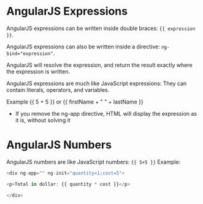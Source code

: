 # AngularJS Expressions
AngularJS expressions can be written inside double braces: `{{ expression }}`.

AngularJS expressions can also be written inside a directive:  `ng-bind="expression"`.

AngularJS will resolve the expression, and return the result exactly where the expression is written.

AngularJS expressions are much like JavaScript expressions: They can contain literals, operators, and variables.

Example {{ 5 + 5 }} or {{ firstName + " " + lastName }}

* If you remove the ng-app directive, HTML will display the expression as it is, without solving it

# AngularJS Numbers
AngularJS numbers are like JavaScript numbers:
`{{ 5+5 }}`
Example:

```js
<div ng-app="" ng-init="quantity=1;cost=5">

<p>Total in dollar: {{ quantity * cost }}</p>

</div>
```
